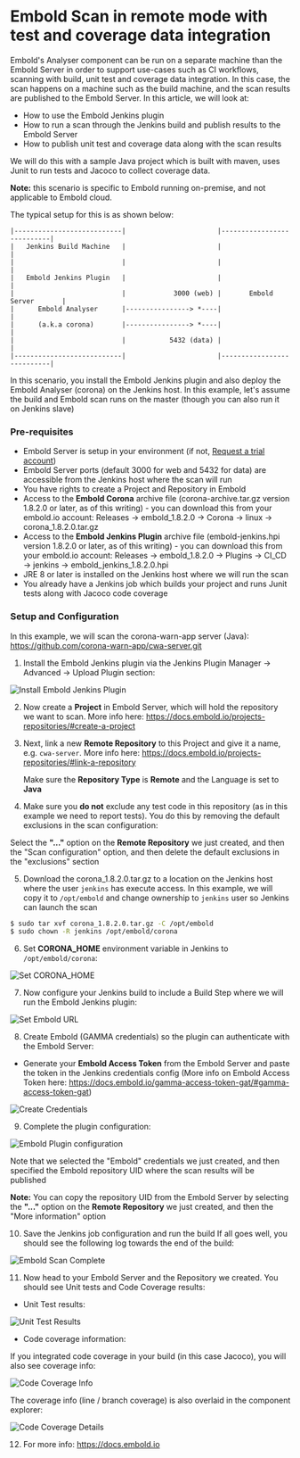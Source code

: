 # Embold Scan in remote mode with test and coverage data integration
Embold's Analyser component can be run on a separate machine than the Embold Server in order to support use-cases such as CI workflows, scanning with build, unit test and coverage data integration.
In this case, the scan happens on a machine such as the build machine, and the scan results are published to the Embold Server.
In this article, we will look at:
- How to use the Embold Jenkins plugin
- How to run a scan through the Jenkins build and publish results to the Embold Server
- How to publish unit test and coverage data along with the scan results

 We will do this with a sample Java project which is built with maven, uses Junit to run tests and Jacoco to collect coverage data.

**Note:** this scenario is specific to Embold running on-premise, and not applicable to Embold cloud.

The typical setup for this is as shown below:

```console
|---------------------------|                       |---------------------------|
|   Jenkins Build Machine   |                       |                           |
|                           |                       |                           |
|   Embold Jenkins Plugin   |                       |                           |
|                           |            3000 (web) |       Embold Server       |
|      Embold Analyser      |----------------> *----|                           |
|      (a.k.a corona)       |----------------> *----|                           |
|                           |           5432 (data) |                           |
|---------------------------|                       |---------------------------|
```
In this scenario, you install the Embold Jenkins plugin and also deploy the Embold Analyser (corona) on the Jenkins host. In this example, let's assume the build and Embold scan runs on the master (though you can also run it on Jenkins slave)


### Pre-requisites
- Embold Server is setup in your environment (if not, [Request a trial account](https://embold.io/on-premise-request))
- Embold Server ports (default 3000 for web and 5432 for data) are accessible from the Jenkins host where the scan will run
- You have rights to create a Project and Repository in Embold
- Access to the **Embold Corona** archive file (corona-archive.tar.gz version 1.8.2.0 or later, as of this writing) - you can download this from your embold.io account:
Releases -> embold_1.8.2.0 -> Corona -> linux -> corona_1.8.2.0.tar.gz
- Access to the **Embold Jenkins Plugin** archive file (embold-jenkins.hpi version 1.8.2.0 or later, as of this writing) - you can download this from your embold.io account: Releases -> embold_1.8.2.0 -> Plugins -> CI_CD -> jenkins -> embold_jenkins_1.8.2.0.hpi
- JRE 8 or later is installed on the Jenkins host where we will run the scan
- You already have a Jenkins job which builds your project and runs Junit tests along with Jacoco code coverage


### Setup and Configuration
In this example, we will scan the corona-warn-app server (Java): https://github.com/corona-warn-app/cwa-server.git

1. Install the Embold Jenkins plugin via the Jenkins Plugin Manager -> Advanced -> Upload Plugin section:

![Install Embold Jenkins Plugin](img/plugin_install.png)

2. Now create a **Project** in Embold Server, which will hold the repository we want to scan. More info here: <https://docs.embold.io/projects-repositories/#create-a-project>

3. Next, link a new **Remote Repository** to this Project and give it a name, e.g. `cwa-server`. More info here: <https://docs.embold.io/projects-repositories/#link-a-repository>
    
    Make sure the **Repository Type** is **Remote** and the Language is set to **Java**

4. Make sure you **do not** exclude any test code in this repository (as in this example we need to report tests). You do this by removing the default exclusions in the scan configuration:

Select the **"..."** option on the **Remote Repository** we just created, and then the "Scan configuration" option, and then delete the default exclusions in the "exclusions" section


5. Download the corona_1.8.2.0.tar.gz to a location on the Jenkins host where the user `jenkins` has execute access. In this example, we will copy it to `/opt/embold` and change ownership to `jenkins` user so Jenkins can launch the scan

```sh
$ sudo tar xvf corona_1.8.2.0.tar.gz -C /opt/embold
$ sudo chown -R jenkins /opt/embold/corona
```

6. Set **CORONA_HOME** environment variable in Jenkins to `/opt/embold/corona`:

![Set CORONA_HOME](img/corona_home.png)

7. Now configure your Jenkins build to include a Build Step where we will run the Embold Jenkins plugin:

![Set Embold URL](img/embold_cfg_init.png)

8. Create Embold (GAMMA credentials) so the plugin can authenticate with the Embold Server:

- Generate your **Embold Access Token** from the Embold Server and paste the token in the Jenkins credentials config (More info on Embold Access Token here: <https://docs.embold.io/gamma-access-token-gat/#gamma-access-token-gat>)

![Create Credentials](img/embold_cfg_creds.png)

9. Complete the plugin configuration:

![Embold Plugin configuration](img/embold_cfg.png)

Note that we selected the "Embold" credentials we just created, and then specified the Embold repository UID where the scan results will be published

**Note:** You can copy the repository UID from the Embold Server by selecting the **"..."** option on the **Remote Repository** we just created, and then the "More information" option

10. Save the Jenkins job configuration and run the build
If all goes well, you should see the following log towards the end of the build:

![Embold Scan Complete](img/embold_scan_complete.png)

11. Now head to your Embold Server and the Repository we created. You should see Unit tests and Code Coverage results:

- Unit Test results:

![Unit Test Results](img/embold_ut.png)

- Code coverage information:

If you integrated code coverage in your build (in this case Jacoco), you will also see coverage info:

![Code Coverage Info](img/embold_cov.png)

The coverage info (line / branch coverage) is also overlaid in the component explorer:

![Code Coverage Details](img/embold_cov_details.png)


12. For more info: https://docs.embold.io
